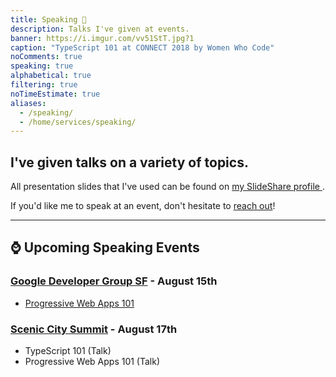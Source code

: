 ```yaml
---
title: Speaking 💬️
description: Talks I've given at events.
banner: https://i.imgur.com/vv51StT.jpg?1
caption: "TypeScript 101 at CONNECT 2018 by Women Who Code"
noComments: true
speaking: true
alphabetical: true
filtering: true
noTimeEstimate: true
aliases:
  - /speaking/
  - /home/services/speaking/
---
```


## I've given talks on a variety of topics.

All presentation slides that I've used can be found on <a href="//slideshare.net/fvcproductions" target="_blank" rel="noopener">my SlideShare profile <i class="fab fa-slideshare"></i></a>.

If you'd like me to speak at an event, don't hesitate to [reach out](/contact)!

---

## ⌚️ Upcoming Speaking Events

### [Google Developer Group SF](//meetup.com/google-developer-group-san-francisco/) - August 15th

- [Progressive Web Apps 101](//meetup.com/google-developer-group-san-francisco/events/251833049/)

### [Scenic City Summit](//www.sceniccitysummit.com/) - August 17th

- TypeScript 101 (Talk)
- Progressive Web Apps 101 (Talk)
